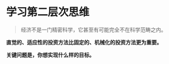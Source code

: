 # 学习第二层次思维

> 经济不是一门精密科学，它甚至有可能完全不在科学范畴之内。

**直觉的、适应性的投资方法比固定的、机械化的投资方法更为重要。**

**关键问题是，你想实现什么样的目标。**